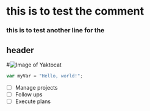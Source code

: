 # this is to test the comment
### this is to test another line for the <h2> header

#![Image of Yaktocat](https://octodex.github.com/images/yaktocat.png)

``` javascript
var myVar = "Hello, world!";
```

- [ ] Manage projects
- [ ] Follow ups
- [ ] Execute plans
